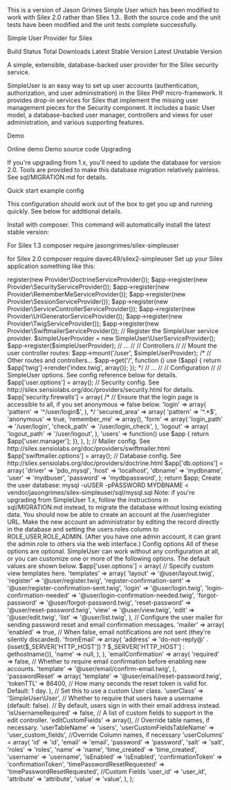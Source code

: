 This is a version of Jason Grimes Simple User which has been modified to work with Silex 2.0 rather than SIlex 1.3.. 
Both the source code and the unit tests have been modified and the unit tests complete successfully. 

Simple User Provider for Silex

Build Status Total Downloads Latest Stable Version Latest Unstable Version

A simple, extensible, database-backed user provider for the Silex security service.

SimpleUser is an easy way to set up user accounts (authentication, authorization, and user administration) in the Silex PHP micro-framework. It provides drop-in services for Silex that implement the missing user management pieces for the Security component. It includes a basic User model, a database-backed user manager, controllers and views for user administration, and various supporting features.

Demo

Online demo
Demo source code
Upgrading

If you're upgrading from 1.x, you'll need to update the database for version 2.0. Tools are provided to make this database migration relatively painless. See sql/MIGRATION.md for details.

Quick start example config

This configuration should work out of the box to get you up and running quickly. See below for additional details.

Install with composer. This command will automatically install the latest stable version:

For Silex 1.3
composer require jasongrimes/silex-simpleuser

for Silex 2.0
composer require davec49/silex2-simpleuser
Set up your Silex application something like this:

<?php

use Silex\Application;
use Silex\Provider;

//
// Application setup
//

$app = new Application();
$app->register(new Provider\DoctrineServiceProvider());
$app->register(new Provider\SecurityServiceProvider());
$app->register(new Provider\RememberMeServiceProvider());
$app->register(new Provider\SessionServiceProvider());
$app->register(new Provider\ServiceControllerServiceProvider());
$app->register(new Provider\UrlGeneratorServiceProvider());
$app->register(new Provider\TwigServiceProvider());
$app->register(new Provider\SwiftmailerServiceProvider());

// Register the SimpleUser service provider.
$simpleUserProvider = new SimpleUser\UserServiceProvider();
$app->register($simpleUserProvider);

// ...

//
// Controllers
//

// Mount the user controller routes:
$app->mount('/user', $simpleUserProvider);

/*
// Other routes and controllers...
$app->get('/', function () use ($app) {
    return $app['twig']->render('index.twig', array());
});
*/

// ...

//
// Configuration
//

// SimpleUser options. See config reference below for details.
$app['user.options'] = array();

// Security config. See http://silex.sensiolabs.org/doc/providers/security.html for details.
$app['security.firewalls'] = array(
    /* // Ensure that the login page is accessible to all, if you set anonymous => false below.
    'login' => array(
        'pattern' => '^/user/login$',
    ), */
    'secured_area' => array(
        'pattern' => '^.*$',
        'anonymous' => true,
        'remember_me' => array(),
        'form' => array(
            'login_path' => '/user/login',
            'check_path' => '/user/login_check',
        ),
        'logout' => array(
            'logout_path' => '/user/logout',
        ),
        'users' => function() use $app { return $app['user.manager']; }),
    ),
);

// Mailer config. See http://silex.sensiolabs.org/doc/providers/swiftmailer.html
$app['swiftmailer.options'] = array();

// Database config. See http://silex.sensiolabs.org/doc/providers/doctrine.html
$app['db.options'] = array(
    'driver'   => 'pdo_mysql',
    'host' => 'localhost',
    'dbname' => 'mydbname',
    'user' => 'mydbuser',
    'password' => 'mydbpassword',
);

return $app;
Create the user database:

mysql -uUSER -pPASSWORD MYDBNAME < vendor/jasongrimes/silex-simpleuser/sql/mysql.sql
Note: if you're upgrading from SimpleUser 1.x, follow the instructions in sql/MIGRATION.md instead, to migrate the database without losing existing data.

You should now be able to create an account at the /user/register URL. Make the new account an administrator by editing the record directly in the database and setting the users.roles column to ROLE_USER,ROLE_ADMIN. (After you have one admin account, it can grant the admin role to others via the web interface.)

Config options

All of these options are optional. SimpleUser can work without any configuration at all, or you can customize one or more of the following options. The default values are shown below.

$app['user.options'] = array(

    // Specify custom view templates here.
    'templates' => array(
        'layout' => '@user/layout.twig',
        'register' => '@user/register.twig',
        'register-confirmation-sent' => '@user/register-confirmation-sent.twig',
        'login' => '@user/login.twig',
        'login-confirmation-needed' => '@user/login-confirmation-needed.twig',
        'forgot-password' => '@user/forgot-password.twig',
        'reset-password' => '@user/reset-password.twig',
        'view' => '@user/view.twig',
        'edit' => '@user/edit.twig',
        'list' => '@user/list.twig',
    ),

    // Configure the user mailer for sending password reset and email confirmation messages.
    'mailer' => array(
        'enabled' => true, // When false, email notifications are not sent (they're silently discarded).
        'fromEmail' => array(
            'address' => 'do-not-reply@' . (isset($_SERVER['HTTP_HOST']) ? $_SERVER['HTTP_HOST'] : gethostname()),
            'name' => null,
        ),
    ),

    'emailConfirmation' => array(
        'required' => false, // Whether to require email confirmation before enabling new accounts.
        'template' => '@user/email/confirm-email.twig',
    ),

    'passwordReset' => array(
        'template' => '@user/email/reset-password.twig',
        'tokenTTL' => 86400, // How many seconds the reset token is valid for. Default: 1 day.
    ),

    // Set this to use a custom User class.
    'userClass' => 'SimpleUser\User',

    // Whether to require that users have a username (default: false).
    // By default, users sign in with their email address instead.
    'isUsernameRequired' => false,

    // A list of custom fields to support in the edit controller.
    'editCustomFields' => array(),

    // Override table names, if necessary.
    'userTableName' => 'users',
    'userCustomFieldsTableName' => 'user_custom_fields',

    //Override Column names, if necessary
    'userColumns' = array(
        'id' => 'id',
        'email' => 'email',
        'password' => 'password',
        'salt' => 'salt',
        'roles' => 'roles',
        'name' => 'name',
        'time_created' => 'time_created',
        'username' => 'username',
        'isEnabled' => 'isEnabled',
        'confirmationToken' => 'confirmationToken',
        'timePasswordResetRequested' => 'timePasswordResetRequested',
        //Custom Fields
        'user_id' => 'user_id',
        'attribute' => 'attribute',
        'value' => 'value',
    ),
);